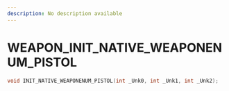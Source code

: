 ```yaml
---
description: No description available 
---
```


# WEAPON\_INIT_NATIVE_WEAPONENUM_PISTOL

```cpp
void INIT_NATIVE_WEAPONENUM_PISTOL(int _Unk0, int _Unk1, int _Unk2);
```